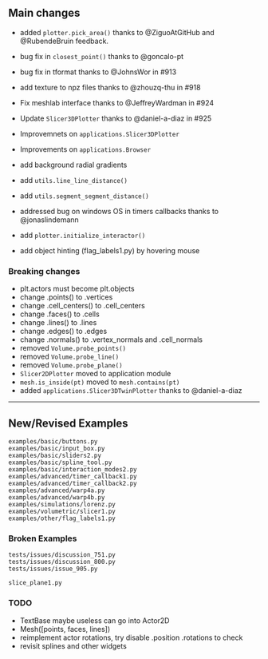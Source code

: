 ## Main changes

- added `plotter.pick_area()` thanks to @ZiguoAtGitHub and @RubendeBruin feedback.
- bug fix in `closest_point()` thanks to @goncalo-pt
- bug fix in tformat thanks to @JohnsWor in #913
- add texture to npz files thanks to @zhouzq-thu in #918

- Fix meshlab interface thanks to @JeffreyWardman in #924
- Update `Slicer3DPlotter` thanks to @daniel-a-diaz in #925
- Improvemnets on `applications.Slicer3DPlotter`
- Improvements on `applications.Browser`
- add background radial gradients
- add `utils.line_line_distance()`
- add `utils.segment_segment_distance()`
- addressed bug on windows OS in timers callbacks thanks to @jonaslindemann
- add `plotter.initialize_interactor()`
- add object hinting (flag_labels1.py) by hovering mouse



### Breaking changes
- plt.actors must become plt.objects
- change .points() to .vertices
- change .cell_centers() to .cell_centers
- change .faces() to .cells
- change .lines() to .lines
- change .edges() to .edges
- change .normals() to .vertex_normals and .cell_normals
- removed `Volume.probe_points()`
- removed `Volume.probe_line()`
- removed `Volume.probe_plane()`
- `Slicer2DPlotter` moved to application module
- `mesh.is_inside(pt)` moved to `mesh.contains(pt)`
- added `applications.Slicer3DTwinPlotter` thanks to @daniel-a-diaz




-------------------------
## New/Revised Examples
```
examples/basic/buttons.py
examples/basic/input_box.py
examples/basic/sliders2.py
examples/basic/spline_tool.py
examples/basic/interaction_modes2.py
examples/advanced/timer_callback1.py
examples/advanced/timer_callback2.py
examples/advanced/warp4a.py
examples/advanced/warp4b.py
examples/simulations/lorenz.py
examples/volumetric/slicer1.py
examples/other/flag_labels1.py

```


### Broken Examples
```
tests/issues/discussion_751.py
tests/issues/discussion_800.py
tests/issues/issue_905.py

slice_plane1.py
```

### TODO
- TextBase maybe useless can go into Actor2D
- Mesh([points, faces, lines])
- reimplement actor rotations, 
    try disable .position .rotations to check
- revisit splines and other widgets


